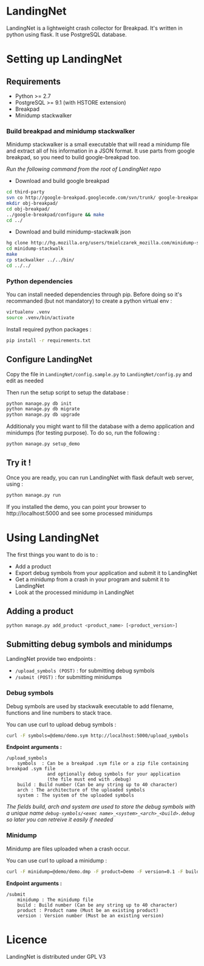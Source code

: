 # LandingNet
LandingNet is a lightweight crash collector for Breakpad. It's written in python using flask. It use PostgreSQL database.

# Setting up LandingNet 

## Requirements
- Python >= 2.7
- PostgreSQL >= 9.1 (with HSTORE extension)
- Breakpad
- Minidump stackwalker

### Build breakpad and minidump stackwalker
Minidump stackwalker is a small executable that will read a minidump file and extract all of his information in a JSON format. 
It use parts from google breakpad, so you need to build google-breakpad too.

*Run the following command from the root of LandingNet repo*

- Download and build google breakpad

```bash
cd third-party
svn co http://google-breakpad.googlecode.com/svn/trunk/ google-breakpad
mkdir obj-breakpad/
cd obj-breakpad/ 
../google-breakpad/configure && make
cd ../
```

- Download and build minidump-stackwalk json

```bash
hg clone http://hg.mozilla.org/users/tmielczarek_mozilla.com/minidump-stackwalk -b json
cd minidump-stackwalk
make
cp stackwalker ../../bin/
cd ../../
```

### Python dependencies
You can install needed dependencies through pip. Before doing so it's recommanded (but not mandatory) to create a python virtual env : 

```bash
virtualenv .venv
source .venv/bin/activate
```

Install required python packages : 
```bash
pip install -r requirements.txt
```

## Configure LandingNet
Copy the file in `LandingNet/config.sample.py` to `LandingNet/config.py` and edit as needed 

Then run the setup script to setup the database : 

```bash
python manage.py db init
python manage.py db migrate
python manage.py db upgrade
```

Additionaly you might want to fill the database with a demo application and minidumps (for testing purpose). To do so, run the following : 
```bash
python manage.py setup_demo
```

## Try it !
Once you are ready, you can run LandingNet with flask default web server, using : 

```bash
python manage.py run
```

If you installed the demo, you can point your browser to http://localhost:5000 and see some processed minidumps

# Using LandingNet
The first things you want to do is to : 

- Add a product 
- Export debug symbols from your application and submit it to LandingNet
- Get a minidump from a crash in your program and submit it to LandingNet
- Look at the processed minidump in LandingNet

## Adding a product
```bash
python manage.py add_product <product_name> [<product_version>]
```

## Submitting debug symbols and minidumps
LandingNet provide two endpoints : 

- `/upload_symbols (POST)` : for submitting debug symbols
- `/submit (POST)` : for submitting minidumps

### Debug symbols
Debug symbols are used by stackwalk executable to add filename, functions and line numbers to stack trace. 

You can use curl to upload debug symbols : 

```bash
curl -F symbols=@demo/demo.sym http://localhost:5000/upload_symbols
```

**Endpoint arguments :**
```
/upload_symbols
    symbols  : Can be a breakpad .sym file or a zip file containing breakpad .sym file 
               and optionally debug symbols for your application 
               (the file must end with .debug)
    build : Build number (Can be any string up to 40 character)
    arch : The architecture of the uploaded symbols
    system : The system of the uploaded symbols
```

*The fields build, arch and system are used to store the debug symbols with a unique name `debug-symbols/<exec name>_<system>_<arch>_<build>.debug` so later you can retreive it easily if needed*

### Minidump
Minidump are files uploaded when a crash occur.

You can use curl to upload a minidump : 
```bash
curl -F minidump=@demo/demo.dmp -F product=Demo -F version=0.1 -F build=foobar http://localhost:5000/submit
```

**Endpoint arguments :**
```
/submit
    minidump : The minidump file
    build : Build number (Can be any string up to 40 character)
    product : Product name (Must be an existing product)
    version : Version number (Must be an existing version)
```

# Licence 
LandingNet is distributed under GPL V3
